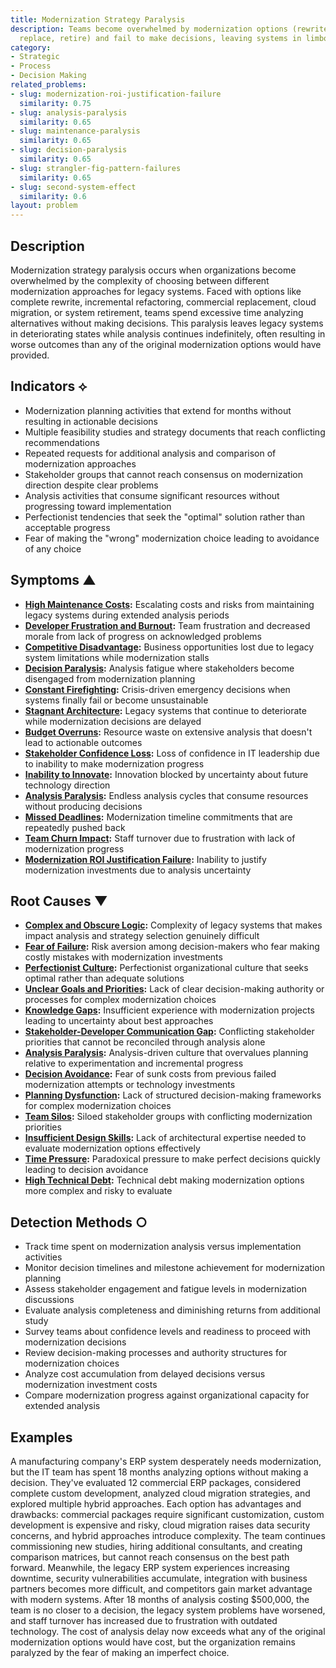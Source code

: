 ```yaml
---
title: Modernization Strategy Paralysis
description: Teams become overwhelmed by modernization options (rewrite, refactor,
  replace, retire) and fail to make decisions, leaving systems in limbo
category:
- Strategic
- Process
- Decision Making
related_problems:
- slug: modernization-roi-justification-failure
  similarity: 0.75
- slug: analysis-paralysis
  similarity: 0.65
- slug: maintenance-paralysis
  similarity: 0.65
- slug: decision-paralysis
  similarity: 0.65
- slug: strangler-fig-pattern-failures
  similarity: 0.65
- slug: second-system-effect
  similarity: 0.6
layout: problem
---
```


## Description

Modernization strategy paralysis occurs when organizations become overwhelmed by the complexity of choosing between different modernization approaches for legacy systems. Faced with options like complete rewrite, incremental refactoring, commercial replacement, cloud migration, or system retirement, teams spend excessive time analyzing alternatives without making decisions. This paralysis leaves legacy systems in deteriorating states while analysis continues indefinitely, often resulting in worse outcomes than any of the original modernization options would have provided.

## Indicators ⟡

- Modernization planning activities that extend for months without resulting in actionable decisions
- Multiple feasibility studies and strategy documents that reach conflicting recommendations
- Repeated requests for additional analysis and comparison of modernization approaches
- Stakeholder groups that cannot reach consensus on modernization direction despite clear problems
- Analysis activities that consume significant resources without progressing toward implementation
- Perfectionist tendencies that seek the "optimal" solution rather than acceptable progress
- Fear of making the "wrong" modernization choice leading to avoidance of any choice

## Symptoms ▲

- **[High Maintenance Costs](high-maintenance-costs.md):** Escalating costs and risks from maintaining legacy systems during extended analysis periods
- **[Developer Frustration and Burnout](developer-frustration-and-burnout.md):** Team frustration and decreased morale from lack of progress on acknowledged problems
- **[Competitive Disadvantage](competitive-disadvantage.md):** Business opportunities lost due to legacy system limitations while modernization stalls
- **[Decision Paralysis](decision-paralysis.md):** Analysis fatigue where stakeholders become disengaged from modernization planning
- **[Constant Firefighting](constant-firefighting.md):** Crisis-driven emergency decisions when systems finally fail or become unsustainable
- **[Stagnant Architecture](stagnant-architecture.md):** Legacy systems that continue to deteriorate while modernization decisions are delayed
- **[Budget Overruns](budget-overruns.md):** Resource waste on extensive analysis that doesn't lead to actionable outcomes
- **[Stakeholder Confidence Loss](stakeholder-confidence-loss.md):** Loss of confidence in IT leadership due to inability to make modernization progress
- **[Inability to Innovate](inability-to-innovate.md):** Innovation blocked by uncertainty about future technology direction
- **[Analysis Paralysis](analysis-paralysis.md):** Endless analysis cycles that consume resources without producing decisions
- **[Missed Deadlines](missed-deadlines.md):** Modernization timeline commitments that are repeatedly pushed back
- **[Team Churn Impact](team-churn-impact.md):** Staff turnover due to frustration with lack of modernization progress
- **[Modernization ROI Justification Failure](modernization-roi-justification-failure.md):** Inability to justify modernization investments due to analysis uncertainty

## Root Causes ▼

- **[Complex and Obscure Logic](complex-and-obscure-logic.md):** Complexity of legacy systems that makes impact analysis and strategy selection genuinely difficult
- **[Fear of Failure](fear-of-failure.md):** Risk aversion among decision-makers who fear making costly mistakes with modernization investments
- **[Perfectionist Culture](perfectionist-culture.md):** Perfectionist organizational culture that seeks optimal rather than adequate solutions
- **[Unclear Goals and Priorities](unclear-goals-and-priorities.md):** Lack of clear decision-making authority or processes for complex modernization choices
- **[Knowledge Gaps](knowledge-gaps.md):** Insufficient experience with modernization projects leading to uncertainty about best approaches
- **[Stakeholder-Developer Communication Gap](stakeholder-developer-communication-gap.md):** Conflicting stakeholder priorities that cannot be reconciled through analysis alone
- **[Analysis Paralysis](analysis-paralysis.md):** Analysis-driven culture that overvalues planning relative to experimentation and incremental progress
- **[Decision Avoidance](decision-avoidance.md):** Fear of sunk costs from previous failed modernization attempts or technology investments
- **[Planning Dysfunction](planning-dysfunction.md):** Lack of structured decision-making frameworks for complex modernization choices
- **[Team Silos](team-silos.md):** Siloed stakeholder groups with conflicting modernization priorities
- **[Insufficient Design Skills](insufficient-design-skills.md):** Lack of architectural expertise needed to evaluate modernization options effectively
- **[Time Pressure](time-pressure.md):** Paradoxical pressure to make perfect decisions quickly leading to decision avoidance
- **[High Technical Debt](high-technical-debt.md):** Technical debt making modernization options more complex and risky to evaluate

## Detection Methods ○

- Track time spent on modernization analysis versus implementation activities
- Monitor decision timelines and milestone achievement for modernization planning
- Assess stakeholder engagement and fatigue levels in modernization discussions
- Evaluate analysis completeness and diminishing returns from additional study
- Survey teams about confidence levels and readiness to proceed with modernization decisions
- Review decision-making processes and authority structures for modernization choices
- Analyze cost accumulation from delayed decisions versus modernization investment costs
- Compare modernization progress against organizational capacity for extended analysis

## Examples

A manufacturing company's ERP system desperately needs modernization, but the IT team has spent 18 months analyzing options without making a decision. They've evaluated 12 commercial ERP packages, considered complete custom development, analyzed cloud migration strategies, and explored multiple hybrid approaches. Each option has advantages and drawbacks: commercial packages require significant customization, custom development is expensive and risky, cloud migration raises data security concerns, and hybrid approaches introduce complexity. The team continues commissioning new studies, hiring additional consultants, and creating comparison matrices, but cannot reach consensus on the best path forward. Meanwhile, the legacy ERP system experiences increasing downtime, security vulnerabilities accumulate, integration with business partners becomes more difficult, and competitors gain market advantage with modern systems. After 18 months of analysis costing $500,000, the team is no closer to a decision, the legacy system problems have worsened, and staff turnover has increased due to frustration with outdated technology. The cost of analysis delay now exceeds what any of the original modernization options would have cost, but the organization remains paralyzed by the fear of making an imperfect choice.